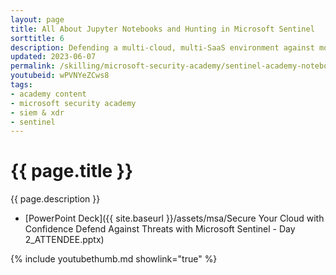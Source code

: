 ```yaml
---
layout: page
title: All About Jupyter Notebooks and Hunting in Microsoft Sentinel
sorttitle: 6
description: Defending a multi-cloud, multi-SaaS environment against modern threats can be challenging. You need the ability to "see your environment as your enemy sees it", understand what the threat landscape looks like, and respond quickly -- with a consistent approach every time. These are exactly the challenges we tackle in this session, which deals with External Attack Surface Management (EASM), Microsoft Defender Threat Intelligence (MDTI) and threat hunting with Jupyter Notebooks!
updated: 2023-06-07
permalink: /skilling/microsoft-security-academy/sentinel-academy-notebookshunting
youtubeid: wPVNYeZCws8
tags: 
- academy content
- microsoft security academy
- siem & xdr
- sentinel
---
```


# {{ page.title }}

{{ page.description }}

* [PowerPoint Deck]({{ site.baseurl }}/assets/msa/Secure Your Cloud with Confidence Defend Against Threats with Microsoft Sentinel - Day 2_ATTENDEE.pptx)

{% include youtubethumb.md showlink="true" %}